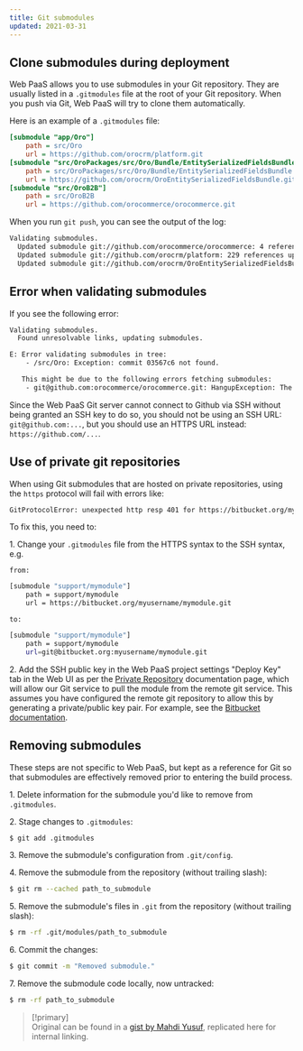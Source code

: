 ```yaml
---
title: Git submodules
updated: 2021-03-31
---
```


## Clone submodules during deployment

Web PaaS allows you to use submodules in your Git repository. They are usually listed in a `.gitmodules` file at the root of your Git repository. When you push via Git, Web PaaS will try to clone them automatically.

Here is an example of a ``.gitmodules`` file:

```ini
[submodule "app/Oro"]
	path = src/Oro
	url = https://github.com/orocrm/platform.git
[submodule "src/OroPackages/src/Oro/Bundle/EntitySerializedFieldsBundle"]
	path = src/OroPackages/src/Oro/Bundle/EntitySerializedFieldsBundle
	url = https://github.com/orocrm/OroEntitySerializedFieldsBundle.git
[submodule "src/OroB2B"]
	path = src/OroB2B
	url = https://github.com/orocommerce/orocommerce.git
```

When you run ``git push``, you can see the output of the log:

```bash
Validating submodules.
  Updated submodule git://github.com/orocommerce/orocommerce: 4 references updated.
  Updated submodule git://github.com/orocrm/platform: 229 references updated.
  Updated submodule git://github.com/orocrm/OroEntitySerializedFieldsBundle: 11 references updated.
```

## Error when validating submodules

If you see the following error:

```bash
Validating submodules.
  Found unresolvable links, updating submodules.

E: Error validating submodules in tree:
    - /src/Oro: Exception: commit 03567c6 not found.

   This might be due to the following errors fetching submodules:
    - git@github.com:orocommerce/orocommerce.git: HangupException: The remote server unexpectedly closed the connection.
```

Since the Web PaaS Git server cannot connect to Github via SSH without being granted an SSH key to do so, you should not be using an SSH URL: ``git@github.com:...``, but you should use an HTTPS URL instead: ``https://github.com/...``.

## Use of private git repositories

When using Git submodules that are hosted on private repositories, using the `https` protocol will fail with errors like:

```bash
GitProtocolError: unexpected http resp 401 for https://bitbucket.org/myusername/mymodule.git/info/refs?service=git-upload-pack
```

To fix this, you need to:

1\. Change your `.gitmodules` file from the HTTPS syntax to the SSH syntax, e.g.

    from:

```bash
[submodule "support/mymodule"]
    path = support/mymodule
    url = https://bitbucket.org/myusername/mymodule.git
```

    to:

```bash
[submodule "support/mymodule"]
    path = support/mymodule
    url=git@bitbucket.org:myusername/mymodule.git
```

2\. Add the SSH public key in the Web PaaS project settings "Deploy Key" tab in the Web UI as per the [Private Repository](development-private-repository1.) documentation page, which will allow our Git service to pull the module from the remote git service. This assumes you have configured the remote git repository to allow this by generating a private/public key pair. For example, see the [Bitbucket documentation](https://confluence.atlassian.com/bitbucket/use-ssh-keys-in-bitbucket-pipelines-847452940.html).

## Removing submodules

These steps are not specific to Web PaaS, but kept as a reference for Git so that submodules are effectively removed prior to entering the build process.

1\. Delete information for the submodule you'd like to remove from `.gitmodules`.

2\. Stage changes to `.gitmodules`: 

```bash
$ git add .gitmodules
```

3\. Remove the submodule's configuration from `.git/config`.

4\. Remove the submodule from the repository (without trailing slash): 

```bash
$ git rm --cached path_to_submodule
```

5\. Remove the submodule's files in `.git` from the repository  (without trailing slash): 

```bash
$ rm -rf .git/modules/path_to_submodule
```

6\. Commit the changes: 

```bash
$ git commit -m "Removed submodule."
```

7\. Remove the submodule code locally, now untracked: 

```bash
$ rm -rf path_to_submodule
```

> [!primary]  
> Original can be found in a [gist by Mahdi Yusuf](https://gist.github.com/myusuf3/7f645819ded92bda6677), replicated here for internal linking.
> 
